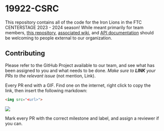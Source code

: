 # 19922-CSRC
This repository contains all of the code for the Iron Lions in the FTC CENTERSTAGE 2023 - 2024
season! While meant primarily for team members, [this repository](/),
[associated wiki](https://github.com/rh-robotics/19922-CSRC/wiki), and
[API documentation](https://rh-robotics.github.io/19922-CSRC/) should be welcoming to people
external to our organization.

## Contributing
Please refer to the GitHub Project available to our team, and see what has been assigned to you and
what needs to be done. *Make sure to **LINK** your PRs to the relevant issue* (not mention, Link).

Every PR end with a GIF. Find one on the internet, right click to copy the link, then insert the
following markdown:
```html
<img src="<url>">
```

<img src="https://media.discordapp.net/attachments/1032475808683536434/1064429883696091146/ezgif.com-gif-maker2.gif">

Mark every PR with the correct milestone and label, and assign a reviewer if you can.
